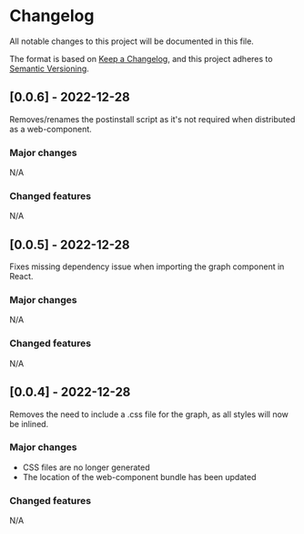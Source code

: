 # Changelog

All notable changes to this project will be documented in this file.

The format is based on [Keep a Changelog](https://keepachangelog.com/en/1.0.0/),
and this project adheres to [Semantic Versioning](https://semver.org/spec/v2.0.0.html).

## [0.0.6] - 2022-12-28
Removes/renames the postinstall script as it's not required when distributed as a web-component.

### Major changes
N/A

### Changed features
N/A

## [0.0.5] - 2022-12-28
Fixes missing dependency issue when importing the graph component in React.

### Major changes
N/A

### Changed features
N/A

## [0.0.4] - 2022-12-28
Removes the need to include a .css file for the graph, as all styles will now be inlined.

### Major changes
- CSS files are no longer generated
- The location of the web-component bundle has been updated

### Changed features
N/A